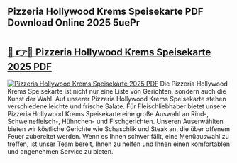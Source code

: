 ## Pizzeria Hollywood Krems Speisekarte PDF Download Online 2025 5uePr

# <h2><a href="http://gcbhdgy.nevu.top/?p=Pizzeria+Hollywood+Krems+Speisekarte">🔗 👉🔴 Pizzeria Hollywood Krems Speisekarte 2025 PDF</a></h2>

[![Pizzeria Hollywood Krems Speisekarte 2025 PDF](https://i.imgur.com/dBaPXMq.png)](http://gcbhdgy.nevu.top/?p=Pizzeria+Hollywood+Krems+Speisekarte)
Die Pizzeria Hollywood Krems Speisekarte ist nicht nur eine Liste von Gerichten, sondern auch die Kunst der Wahl. Auf unserer Pizzeria Hollywood Krems Speisekarte stehen verschiedene leichte und frische Salate. Für Fleischliebhaber bietet unsere Pizzeria Hollywood Krems Speisekarte eine große Auswahl an Rind-, Schweinefleisch-, Hühnchen- und Fischgerichten. Unseren Auserwählten bieten wir köstliche Gerichte wie Schaschlik und Steak an, die über offenem Feuer zubereitet werden. Wenn es Ihnen schwer fällt, eine Menüauswahl zu treffen, ist unser Team bereit, Ihnen zu helfen und Ihnen einen komfortablen und angenehmen Service zu bieten.

